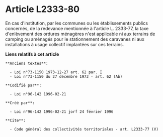 # Article L2333-80

En cas d'institution, par les communes ou les établissements publics concernés, de la redevance mentionnée à l'article L.
2333-77, la taxe d'enlèvement des ordures ménagères n'est applicable ni aux terrains de camping ou aménagés pour le
stationnement des caravanes ni aux installations à usage collectif implantées sur ces terrains.

**Liens relatifs à cet article**

	**Anciens textes**:

	  - Loi n°73-1150 1973-12-27 art. 62 par. I
	  - Loi n°73-1150 du 27 décembre 1973 - art. 62 (Ab)

	**Codifié par**:

	  - Loi n°96-142 1996-02-21

	**Créé par**:

	  - Loi n°96-142 1996-02-21 jorf 24 février 1996

	**Cite**:

	  - Code général des collectivités territoriales - art. L2333-77 (V)
